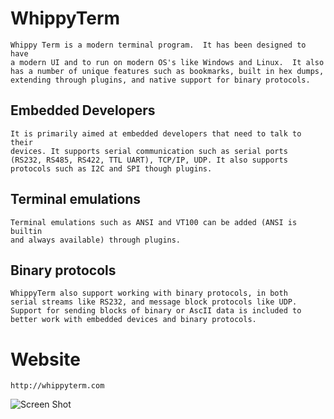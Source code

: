 # WhippyTerm
    Whippy Term is a modern terminal program.  It has been designed to have
    a modern UI and to run on modern OS's like Windows and Linux.  It also
    has a number of unique features such as bookmarks, built in hex dumps,
    extending through plugins, and native support for binary protocols.

## Embedded Developers
    It is primarily aimed at embedded developers that need to talk to their
    devices. It supports serial communication such as serial ports
    (RS232, RS485, RS422, TTL UART), TCP/IP, UDP. It also supports
    protocols such as I2C and SPI though plugins.

## Terminal emulations
    Terminal emulations such as ANSI and VT100 can be added (ANSI is builtin
    and always available) through plugins.

## Binary protocols
    WhippyTerm also support working with binary protocols, in both
    serial streams like RS232, and message block protocols like UDP.
    Support for sending blocks of binary or AscII data is included to
    better work with embedded devices and binary protocols.

# Website
    http://whippyterm.com

![Screen Shot](https://github.com/TheBeef/WhippyTerm/blob/main/Graphics/ScreenShot.gif?raw=true)
